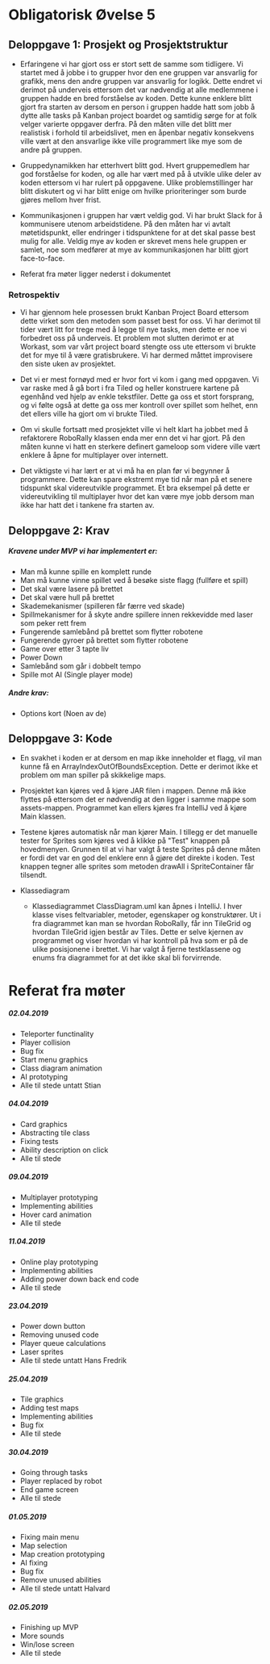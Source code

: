 # Obligatorisk Øvelse 5

## Deloppgave 1: Prosjekt og Prosjektstruktur
- Erfaringene vi har gjort oss er stort sett de samme som tidligere. Vi startet med å jobbe i to grupper hvor den ene gruppen var ansvarlig for grafikk, mens den andre gruppen var ansvarlig for logikk. Dette endret vi derimot på underveis ettersom det var nødvendig at alle medlemmene i gruppen hadde en bred forståelse av koden. Dette kunne enklere blitt gjort fra starten av dersom en person i gruppen hadde hatt som jobb å dytte alle tasks på Kanban project boardet og samtidig sørge for at folk velger varierte oppgaver derfra. På den måten ville det blitt mer realistisk i forhold til arbeidslivet, men en åpenbar negativ konsekvens ville vært at den ansvarlige ikke ville programmert like mye som de andre på gruppen.

- Gruppedynamikken har etterhvert blitt god. Hvert gruppemedlem har god forståelse for koden, og alle har vært med på å utvikle ulike deler av koden ettersom vi har rulert på oppgavene. Ulike problemstillinger har blitt diskutert og vi har blitt enige om hvilke prioriteringer som burde gjøres mellom hver frist. 

- Kommunikasjonen i gruppen har vært veldig god. Vi har brukt Slack for å kommunisere utenom arbeidstidene. På den måten har vi avtalt møtetidspunkt, eller endringer i tidspunktene for at det skal passe best mulig for alle. Veldig mye av koden er skrevet mens hele gruppen er samlet, noe som medfører at mye av kommunikasjonen har blitt gjort face-to-face.

- Referat fra møter ligger nederst i dokumentet


### Retrospektiv
- Vi har gjennom hele prosessen brukt Kanban Project Board ettersom dette virket som den metoden som passet best for oss. Vi har derimot til tider vært litt for trege med å legge til nye tasks, men dette er noe vi forbedret oss på underveis. Et problem mot slutten derimot er at Workast, som var vårt project board stengte oss ute ettersom vi brukte det for mye til å være gratisbrukere. Vi har dermed måttet improvisere den siste uken av prosjektet. 

- Det vi er mest fornøyd med er hvor fort vi kom i gang med oppgaven. Vi var raske med å gå bort i fra Tiled og heller konstruere kartene på egenhånd ved hjelp av enkle tekstfiler. Dette ga oss et stort forsprang, og vi følte også at dette ga oss mer kontroll over spillet som helhet, enn det ellers ville ha gjort om vi brukte Tiled. 

- Om vi skulle fortsatt med prosjektet ville vi helt klart ha jobbet med å refaktorere RoboRally klassen enda mer enn det vi har gjort. På den måten kunne vi hatt en sterkere definert gameloop som videre ville vært enklere å åpne for multiplayer over internett. 

- Det viktigste vi har lært er at vi må ha en plan før vi begynner å programmere. Dette kan spare ekstremt mye tid når man på et senere tidspunkt skal videreutvikle programmet. Et bra eksempel på dette er videreutvikling til multiplayer hvor det kan være mye jobb dersom man ikke har hatt det i tankene fra starten av. 

## Deloppgave 2: Krav

##### Kravene under MVP vi har implementert er:
- Man må kunne spille en komplett runde
- Man må kunne vinne spillet ved å besøke siste flagg (fullføre et spill)
- Det skal være lasere på brettet
- Det skal være hull på brettet
- Skademekanismer (spilleren får færre ved skade)
- Spillmekanismer for å skyte andre spillere innen rekkevidde med laser som peker rett frem
- Fungerende samlebånd på brettet som flytter robotene
- Fungerende gyroer på brettet som flytter robotene
- Game over etter 3 tapte liv
- Power Down
- Samlebånd som går i dobbelt tempo
- Spille mot AI (Single player mode)

##### Andre krav:
- Options kort (Noen av de)

## Deloppgave 3: Kode

- En svakhet i koden er at dersom en map ikke inneholder et flagg, vil man kunne få en ArrayIndexOutOfBoundsException. Dette er derimot ikke et problem om man spiller på skikkelige maps.

- Prosjektet kan kjøres ved å kjøre JAR filen i mappen. Denne må ikke flyttes på ettersom det er nødvendig at den ligger i samme mappe som assets-mappen. Programmet kan ellers kjøres fra IntelliJ ved å kjøre Main klassen. 

- Testene kjøres automatisk når man kjører Main. I tillegg er det manuelle tester for Sprites som kjøres ved å klikke på "Test" knappen på hovedmenyen. Grunnen til at vi har valgt å teste Sprites på denne måten er fordi det var en god del enklere enn å gjøre det direkte i koden. Test knappen tegner alle sprites som metoden drawAll i SpriteContainer får tilsendt.

- Klassediagram
  - Klassediagrammet ClassDiagram.uml kan åpnes i IntelliJ. I hver klasse vises feltvariabler, metoder, egenskaper og konstruktører. Ut i fra diagrammet kan man se hvordan RoboRally, får inn TileGrid og hvordan TileGrid igjen består av Tiles. Dette er selve kjernen av programmet og viser hvordan vi har kontroll på hva som er på de ulike posisjonene i brettet. Vi har valgt å fjerne testklassene og enums fra diagrammet for at det ikke skal bli forvirrende. 

# Referat fra møter

##### 02.04.2019
- Teleporter functinality
- Player collision
- Bug fix
- Start menu graphics
- Class diagram animation
- AI prototyping
- Alle til stede untatt Stian

##### 04.04.2019
- Card graphics
- Abstracting tile class
- Fixing tests
- Ability description on click
- Alle til stede

##### 09.04.2019
- Multiplayer prototyping
- Implementing abilities
- Hover card animation
- Alle til stede

##### 11.04.2019
- Online play prototyping
- Implementing abilities
- Adding power down back end code
- Alle til stede

##### 23.04.2019
- Power down button
- Removing unused code
- Player queue calculations
- Laser sprites
- Alle til stede untatt Hans Fredrik

##### 25.04.2019
- Tile graphics
- Adding test maps
- Implementing abilities
- Bug fix
- Alle til stede

##### 30.04.2019
- Going through tasks
- Player replaced by robot
- End game screen
- Alle til stede

##### 01.05.2019
- Fixing main menu
- Map selection
- Map creation prototyping
- AI fixing
- Bug fix
- Remove unused abilities
- Alle til stede untatt Halvard

##### 02.05.2019
- Finishing up MVP
- More sounds
- Win/lose screen
- Alle til stede